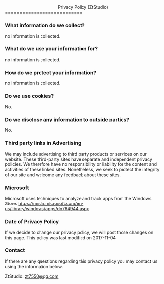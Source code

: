 <center>Privacy Policy (ZtStudio)</center >
===========================

### What information do we collect? 
no information is collected.

### What do we use your information for? 
no information is collected.

### How do we protect your information? 
no information is collected.

### Do we use cookies? 
No.

### Do we disclose any information to outside parties? 
No.

### Third party links in Advertising
We may include advertising to third party products or services on our website. These third-party sites have separate and independent privacy policies. We therefore have no responsibility or liability for the content and activities of these linked sites. Nonetheless, we seek to protect the integrity of our site and welcome any feedback about these sites.

### Microsoft
Microsoft uses techniques to analyze and track apps from the Windows Store.
https://msdn.microsoft.com/en-us/library/windows/apps/dn764944.aspx

### Date of Privacy Policy 
If we decide to change our privacy policy, we will post those changes on this page. 
This policy was last modified on 2017-11-04

### Contact
If there are any questions regarding this privacy policy you may contact us using the information below. 

ZtStudio: zt7550@qq.com
